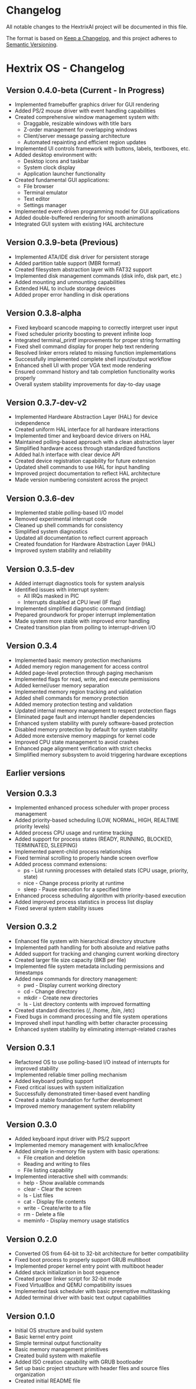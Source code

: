# Changelog

All notable changes to the HextrixAI project will be documented in this file.

The format is based on [Keep a Changelog](https://keepachangelog.com/en/1.0.0/),
and this project adheres to [Semantic Versioning](https://semver.org/spec/v2.0.0.html).

# Hextrix OS - Changelog

## Version 0.4.0-beta (Current - In Progress)
- Implemented framebuffer graphics driver for GUI rendering
- Added PS/2 mouse driver with event handling capabilities
- Created comprehensive window management system with:
  - Draggable, resizable windows with title bars
  - Z-order management for overlapping windows 
  - Client/server message passing architecture
  - Automated repainting and efficient region updates
- Implemented UI controls framework with buttons, labels, textboxes, etc.
- Added desktop environment with:
  - Desktop icons and taskbar
  - System clock display
  - Application launcher functionality
- Created fundamental GUI applications:
  - File browser
  - Terminal emulator
  - Text editor
  - Settings manager
- Implemented event-driven programming model for GUI applications
- Added double-buffered rendering for smooth animations
- Integrated GUI system with existing HAL architecture

## Version 0.3.9-beta (Previous)
- Implemented ATA/IDE disk driver for persistent storage
- Added partition table support (MBR format)
- Created filesystem abstraction layer with FAT32 support
- Implemented disk management commands (disk info, disk part, etc.)
- Added mounting and unmounting capabilities
- Extended HAL to include storage devices
- Added proper error handling in disk operations

## Version 0.3.8-alpha
- Fixed keyboard scancode mapping to correctly interpret user input
- Fixed scheduler priority boosting to prevent infinite loop
- Integrated terminal_printf improvements for proper string formatting
- Fixed shell command display for proper help text rendering
- Resolved linker errors related to missing function implementations
- Successfully implemented complete shell input/output workflow
- Enhanced shell UI with proper VGA text mode rendering
- Ensured command history and tab completion functionality works properly
- Overall system stability improvements for day-to-day usage

## Version 0.3.7-dev-v2
- Implemented Hardware Abstraction Layer (HAL) for device independence
- Created uniform HAL interface for all hardware interactions
- Implemented timer and keyboard device drivers on HAL
- Maintained polling-based approach with a clean abstraction layer
- Simplified hardware access through standardized functions
- Added hal.h interface with clear device API
- Created device registration capability for future extension
- Updated shell commands to use HAL for input handling
- Improved project documentation to reflect HAL architecture
- Made version numbering consistent across the project

## Version 0.3.6-dev
- Implemented stable polling-based I/O model
- Removed experimental interrupt code
- Cleaned up shell commands for consistency
- Simplified system diagnostics
- Updated all documentation to reflect current approach
- Created foundation for Hardware Abstraction Layer (HAL)
- Improved system stability and reliability

## Version 0.3.5-dev
- Added interrupt diagnostics tools for system analysis
- Identified issues with interrupt system:
  - All IRQs masked in PIC
  - Interrupts disabled at CPU level (IF flag)
- Implemented simplified diagnostic command (intdiag)
- Prepared groundwork for proper interrupt implementation
- Made system more stable with improved error handling
- Created transition plan from polling to interrupt-driven I/O

## Version 0.3.4
- Implemented basic memory protection mechanisms
- Added memory region management for access control
- Added page-level protection through paging mechanism
- Implemented flags for read, write, and execute permissions
- Added kernel/user memory separation
- Implemented memory region tracking and validation
- Added shell commands for memory protection
- Added memory protection testing and validation
- Updated internal memory management to respect protection flags
- Eliminated page fault and interrupt handler dependencies
- Enhanced system stability with purely software-based protection
- Disabled memory protection by default for system stability
- Added more extensive memory mappings for kernel code
- Improved CPU state management to avoid crashes
- Enhanced page alignment verification with strict checks
- Simplified memory subsystem to avoid triggering hardware exceptions

## Earlier versions

## Version 0.3.3
- Implemented enhanced process scheduler with proper process management
- Added priority-based scheduling (LOW, NORMAL, HIGH, REALTIME priority levels)
- Added process CPU usage and runtime tracking
- Added support for process states (READY, RUNNING, BLOCKED, TERMINATED, SLEEPING)
- Implemented parent-child process relationships
- Fixed terminal scrolling to properly handle screen overflow
- Added process command extensions:
  - ps - List running processes with detailed stats (CPU usage, priority, state)
  - nice - Change process priority at runtime
  - sleep - Pause execution for a specified time
- Enhanced process scheduling algorithm with priority-based execution
- Added improved process statistics in process list display
- Fixed several system stability issues

## Version 0.3.2 
- Enhanced file system with hierarchical directory structure
- Implemented path handling for both absolute and relative paths
- Added support for tracking and changing current working directory
- Created larger file size capacity (8KB per file)
- Implemented file system metadata including permissions and timestamps
- Added new commands for directory management:
  - pwd - Display current working directory
  - cd - Change directory
  - mkdir - Create new directories
  - ls - List directory contents with improved formatting
- Created standard directories (/, /home, /bin, /etc)
- Fixed bugs in command processing and file system operations
- Improved shell input handling with better character processing
- Enhanced system stability by eliminating interrupt-related crashes

## Version 0.3.1
- Refactored OS to use polling-based I/O instead of interrupts for improved stability
- Implemented reliable timer polling mechanism
- Added keyboard polling support
- Fixed critical issues with system initialization
- Successfully demonstrated timer-based event handling
- Created a stable foundation for further development
- Improved memory management system reliability

## Version 0.3.0
- Added keyboard input driver with PS/2 support
- Implemented memory management with kmalloc/kfree
- Added simple in-memory file system with basic operations:
  - File creation and deletion
  - Reading and writing to files
  - File listing capability
- Implemented interactive shell with commands:
  - help - Show available commands
  - clear - Clear the screen
  - ls - List files
  - cat - Display file contents
  - write - Create/write to a file
  - rm - Delete a file
  - meminfo - Display memory usage statistics

## Version 0.2.0
- Converted OS from 64-bit to 32-bit architecture for better compatibility
- Fixed boot process to properly support GRUB multiboot
- Implemented proper kernel entry point with multiboot header
- Added stack initialization in boot sequence
- Created proper linker script for 32-bit mode
- Fixed VirtualBox and QEMU compatibility issues
- Implemented task scheduler with basic preemptive multitasking
- Added terminal driver with basic text output capabilities

## Version 0.1.0
- Initial OS structure and build system
- Basic kernel entry point
- Simple terminal output functionality
- Basic memory management primitives
- Created build system with makefile
- Added ISO creation capability with GRUB bootloader
- Set up basic project structure with header files and source files organization
- Created initial README file
